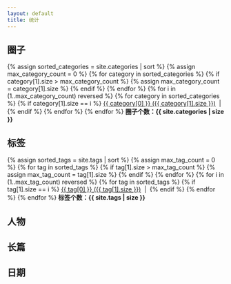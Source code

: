 ```yaml
---
layout: default
title: 统计
---
```

<div class="well article">
    <h2>圈子</h2>
    <!-- Find the max category count -->
    {% assign sorted_categories = site.categories | sort %}
    {% assign max_category_count = 0 %}
    {% for category in sorted_categories %}
        {% if category[1].size > max_category_count %}
            {% assign max_category_count = category[1].size %}
        {% endif %}
    {% endfor %}
    <!-- Begin display -->
    {% for i in (1..max_category_count) reversed %}
        {% for category in sorted_categories %}
            {% if category[1].size == i %}
                <a href="{{ site.baseurl }}/categories.html#{{ category[0] }}">{{ category[0] }} ({{ category[1].size }})</a>
                &nbsp;|&nbsp;
            {% endif %}
        {% endfor %}
    {% endfor %}
    <span><b>圈子个数：{{ site.categories | size }}</b></span>
</div>

<div class="well article">
    <h2>标签</h2>
    <!-- Find the max tag count -->
    {% assign sorted_tags = site.tags | sort %}
    {% assign max_tag_count = 0 %}
    {% for tag in sorted_tags %}
        {% if tag[1].size > max_tag_count %}
            {% assign max_tag_count = tag[1].size %}
        {% endif %}
    {% endfor %}
    <!-- Begin display -->
    {% for i in (1..max_tag_count) reversed %}
        {% for tag in sorted_tags %}
            {% if tag[1].size == i %}
                <a href="{{ site.baseurl }}/tags.html#{{ tag[0] }}">{{ tag[0] }} ({{ tag[1].size }})</a>
                &nbsp;|&nbsp;
            {% endif %}
        {% endfor %}
    {% endfor %}
    <span><b>标签个数：{{ site.tags | size }}</b></span>
</div>

<div class="well article">
    <h2>人物</h2>
</div>

<div class="well article">
    <h2>长篇</h2>
</div>

<div class="well article">
    <h2>日期</h2>
</div>